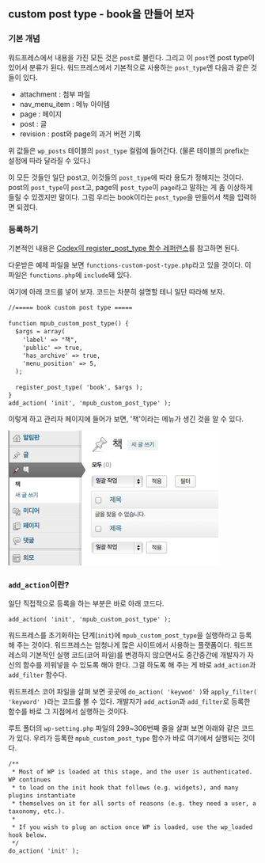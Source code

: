 ## custom post type - book을 만들어 보자

### 기본 개념

워드프레스에서 내용을 가진 모든 것은 `post`로 불린다. 그리고 이 `post`엔 post type이 있어서 분류가 된다. 워드프레스에서 기본적으로 사용하는 `post_type`엔 다음과 같은 것들이 있다.

* attachment : 첨부 파일
* nav_menu_item : 메뉴 아이템
* page : 페이지
* post : 글
* revision : post와 page의 과거 버전 기록

위 값들은 `wp_posts` 테이블의 `post_type` 컬럼에 들어간다. (물론 테이블의 prefix는 설정에 따라 달라질 수 있다.)

이 모든 것들인 일단 post고, 이것들의 `post_type`에 따라 용도가 정해지는 것이다. post의 `post_type`이 `post`고, page의 `post_type`이 `page`라고 말하는 게 좀 이상하게 들릴 수 있겠지만 말이다. 그럼 우리는 book이라는 `post_type`을 만들어서 책을 입력하면 되겠다.

### 등록하기

기본적인 내용은 [Codex의 register_post_type 함수 레퍼런스](http://codex.wordpress.org/Function_Reference/register_post_type)를 참고하면 된다.

다운받은 예제 파일을 보면 `functions-custom-post-type.php`라고 있을 것이다. 이 파일은 `functions.php`에 `include`돼 있다.

여기에 아래 코드를 넣어 보자. 코드는 차분히 설명할 테니 일단 따라해 보자.

    //===== book custom post type =====

    function mpub_custom_post_type() {
      $args = array(
        'label' => "책",
        'public' => true,
        'has_archive' => true,
        'menu_position' => 5,
      );

      register_post_type( 'book', $args );
    }
    add_action( 'init', 'mpub_custom_post_type' );

이렇게 하고 관리자 페이지에 들어가 보면, '책'이라는 메뉴가 생긴 것을 알 수 있다.

![관리자 메뉴에 책 항목이 추가된 모습](img/img01-admin-book-menu-simple.png)

### `add_action`이란?

일단 직접적으로 등록을 하는 부분은 바로 아래 코드다.

    add_action( 'init', 'mpub_custom_post_type' );

워드프레스를 초기화하는 단계(`init`)에 `mpub_custom_post_type`을 실행하라고 등록해 주는 것이다. 워드프레스는 엄청나게 많은 사이트에서 사용하는 플랫폼이다. 워드프레스의 기본적인 실행 코드(코어 파일)를 변경하지 않으면서도 중간중간에 개발자가 자신의 함수를 끼워넣을 수 있도록 해야 한다. 그걸 하도록 해 주는 게 바로 `add_action`과 `add_filter` 함수다. 

워드프레스 코어 파일을 살펴 보면 곳곳에 `do_action( 'keywod' )`와 `apply_filter( 'keyword' )`라는 코드를 볼 수 있다. 개발자가 `add_action`과 `add_filter`로 등록한 함수를 바로 그 지점에서 실행하는 것이다.

루트 폴더의 `wp-setting.php` 파일의 299~306번째 줄을 살펴 보면 아래와 같은 코드가 있다. 우리가 등록한 `mpub_custom_post_type` 함수가 바로 여기에서 실행되는 것이다.

    /**
     * Most of WP is loaded at this stage, and the user is authenticated. WP continues
     * to load on the init hook that follows (e.g. widgets), and many plugins instantiate
     * themselves on it for all sorts of reasons (e.g. they need a user, a taxonomy, etc.).
     *
     * If you wish to plug an action once WP is loaded, use the wp_loaded hook below.
     */
    do_action( 'init' );

